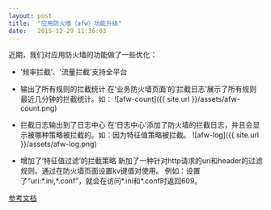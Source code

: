 ```yaml
---
layout: post
title:  "应用防火墙（afw）功能升级"
date:   2015-12-29 11:36:03
---
```


近期，我们对应用防火墙的功能做了一些优化：

- ‘频率拦截’、‘流量拦截’支持全平台

- 输出了所有规则的拦截统计
    在‘业务防火墙页面’的‘拦截日志’展示了所有规则最近几分钟的拦截统计。如：
    ![afw-count]({{ site.url }}/assets/afw-count.png)

- 拦截日志输出到了日志中心
    在‘日志中心’添加了防火墙的拦截日志，并且会显示被哪种策略被拦截的。如：因为特征值策略被拦截。
    ![afw-log]({{ site.url }}/assets/afw-log.png)

- 增加了‘特征值过滤’的拦截策略
    新加了一种针对http请求的uri和header的过滤规则。通过在防火墙页面设置kv键值对使用。
    例如：设置了“uri:\*.ini,\*.conf”，就会在访问*.ini和*.conf时返回609。

[参考文档](http://www.sinacloud.com/doc/sae/php/afw.html)
